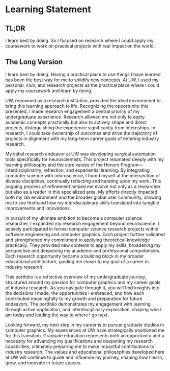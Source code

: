 # Learning Statement

## TL;DR

I learn best by doing. So I focused on research where I could apply my
coursework to work on practical projects with real impact on the world.

## The Long Version

I learn best by doing. Having a practical place to use things I have learned has
been the best way for me to solidify new concepts. At UW, I used my personal,
club, and research projects as the practical place where I could apply my
coursework and learn by doing.

UW, renowned as a research institution, provided the ideal environment to bring
this learning approach to life. Recognizing the opportunity this presented, I
made research engagement a central priority of my undergraduate experience.
Research allowed me not only to apply academic concepts practically but also to
actively shape and direct projects, distinguishing the experience significantly
from internships. In research, I could take ownership of outcomes and drive the
trajectory of projects in alignment with my long-term career goals of entering
industry research.

My initial research endeavor at UW was developing surgical automation tools
specifically for neuroscientists. This project resonated deeply with my learning
philosophy and the core values of the Honors Program—interdisciplinarity,
reflection, and experiential learning. By integrating computer science with
neuroscience, I found myself at the intersection of diverse disciplines,
continually reflecting and iterating upon my work. This ongoing process of
refinement helped me evolve not only as a researcher but also as a leader in
this specialized area. My efforts directly impacted both my lab environment and
the broader global user community, allowing me to see firsthand how my
interdisciplinary skills translated into tangible improvements and innovations.

In pursuit of my ultimate ambition to become a computer science researcher, I
expanded my research engagement beyond neuroscience. I actively participated in
formal computer science research projects within software engineering and
computer graphics. Each project further validated and strengthened my commitment
to applying theoretical knowledge practically. They provided new contexts to
apply my skills, broadening my perspective and deepening my academic and
professional competencies. Each research opportunity became a building block in
my broader educational architecture, guiding me closer to my goal of a career in
industry research.

This portfolio is a reflective overview of my undergraduate journey, structured
around my passion for computer graphics and my career goals of industry
research. As you navigate through it, you will find insights into the decisions
I made, the opportunities I embraced, and how each contributed meaningfully to
my growth and preparation for future endeavors. The portfolio demonstrates my
engagement with learning through active application, and interdisciplinary
exploration, shaping who I am today and leading the way to where I go next.

Looking forward, my next step in my career is to pursue graduate studies in
computer graphics. My experiences at UW have strategically positioned me for
this transition. Graduate education represents both an opportunity and a
necessity for advancing my qualifications and deepening my research
capabilities, ultimately preparing me to make impactful contributions to
industry research. The values and educational philosophies developed here at UW
will continue to guide and influence my journey, shaping how I learn, grow, and
innovate in future spaces.

